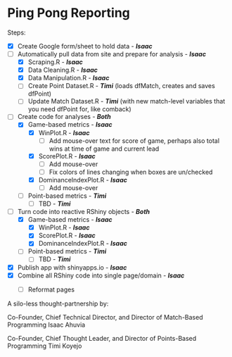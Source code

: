 # Ping Pong Reporting

Steps:
- [x] Create Google form/sheet to hold data - __*Isaac*__
- [ ] Automatically pull data from site and prepare for analysis - __*Isaac*__
  - [x] Scraping.R - __*Isaac*__
  - [x] Data Cleaning.R - __*Isaac*__
  - [x] Data Manipulation.R - __*Isaac*__
  - [ ] Create Point Dataset.R - __*Timi*__ (loads dfMatch, creates and saves dfPoint)
  - [ ] Update Match Dataset.R - __*Timi*__ (with new match-level variables that you need dfPoint for, like comback)
- [ ] Create code for analyses - __*Both*__
  - [x] Game-based metrics - __*Isaac*__
    - [x] WinPlot.R - __*Isaac*__
      - [ ] Add mouse-over text for score of game, perhaps also total wins at time of game and current lead
    - [x] ScorePlot.R - __*Isaac*__
      - [ ] Add mouse-over
      - [ ] Fix colors of lines changing when boxes are un/checked
    - [x] DominanceIndexPlot.R - __*Isaac*__
      - [ ] Add mouse-over
  - [ ] Point-based metrics - __*Timi*__
    - [ ] TBD - __*Timi*__
- [ ] Turn code into reactive RShiny objects - __*Both*__
  - [x] Game-based metrics - __*Isaac*__
    - [x] WinPlot.R - __*Isaac*__
    - [x] ScorePlot.R - __*Isaac*__
    - [x] DominanceIndexPlot.R - __*Isaac*__
  - [ ] Point-based metrics - __*Timi*__
    - [ ] TBD - __*Timi*__
- [x] Publish app with shinyapps.io - __*Isaac*__
- [x] Combine all RShiny code into single page/domain - __*Isaac*__
  - [ ] Reformat pages



A silo-less thought-partnership by:

Co-Founder, Chief Technical Director, and Director of Match-Based Programming Isaac Ahuvia

Co-Founder, Chief Thought Leader, and Director of Points-Based Programming Timi Koyejo
